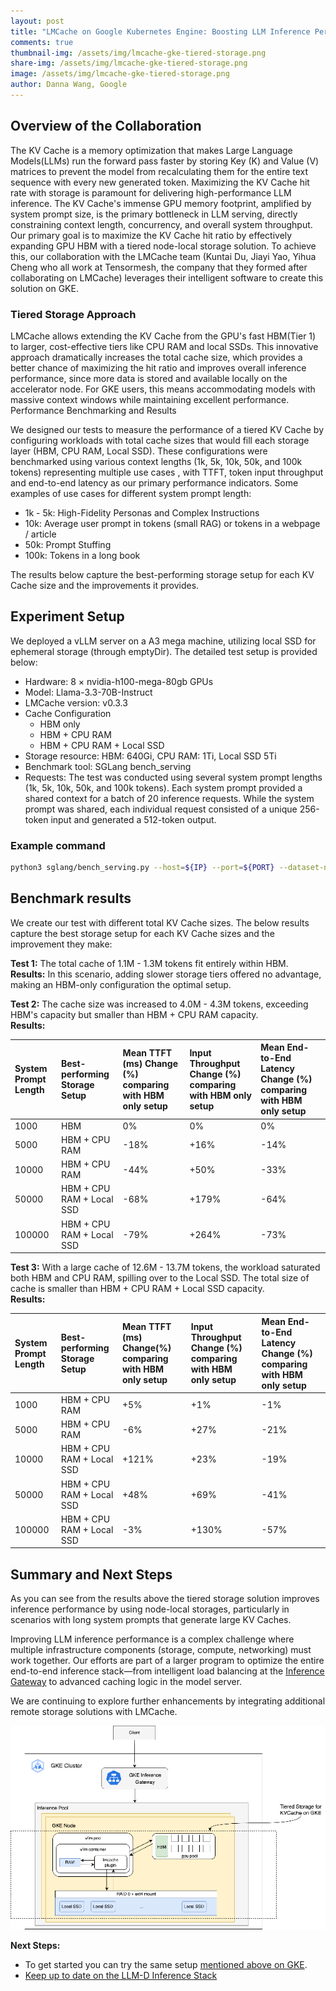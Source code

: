 ```yaml
---
layout: post
title: "LMCache on Google Kubernetes Engine: Boosting LLM Inference Performance with KV Cache on Tiered Storage"
comments: true
thumbnail-img: /assets/img/lmcache-gke-tiered-storage.png
share-img: /assets/img/lmcache-gke-tiered-storage.png
image: /assets/img/lmcache-gke-tiered-storage.png
author: Danna Wang, Google
---
```

## **Overview of the Collaboration**

The KV Cache is a memory optimization that makes Large Language Models(LLMs) run the forward pass faster by storing Key (K) and Value (V) matrices to prevent the model from recalculating them for the entire text sequence with every new generated token. Maximizing the KV Cache hit rate with storage is paramount for delivering high-performance LLM inference. The KV Cache's immense GPU memory footprint, amplified by system prompt size, is the primary bottleneck in LLM serving, directly constraining context length, concurrency, and overall system throughput. Our primary goal is to maximize the KV Cache hit ratio by effectively expanding GPU HBM with a tiered node-local storage solution. To achieve this, our collaboration with the LMCache team (Kuntai Du, Jiayi Yao, Yihua Cheng who all work at Tensormesh, the company that they formed after collaborating on LMCache) leverages their intelligent software to create this solution on GKE.

### **Tiered Storage Approach** 

LMCache allows extending the KV Cache from the GPU's fast HBM(Tier 1) to larger, cost-effective tiers like CPU RAM and local SSDs. This innovative approach dramatically increases the total cache size, which provides a better chance of maximizing the hit ratio and improves overall inference performance, since more data is stored and available locally on the accelerator node. For GKE users, this means accommodating models with massive context windows while maintaining excellent performance.
Performance Benchmarking and Results

We designed our tests to measure the performance of a tiered KV Cache by configuring workloads with total cache sizes that would fill each storage layer (HBM, CPU RAM, Local SSD). These configurations were benchmarked using various context lengths (1k, 5k, 10k, 50k, and 100k tokens) representing multiple use cases , with TTFT, token input throughput and end-to-end latency as our primary performance indicators.  Some examples of use cases for different system prompt length:
 * 1k - 5k: High-Fidelity Personas and Complex Instructions
 * 10k: Average user prompt in tokens (small RAG) or  tokens in a webpage / article
 * 50k: Prompt Stuffing
 * 100k: Tokens in a long book

The results below capture the best-performing storage setup for each KV Cache size and the improvements it provides.

## **Experiment Setup**
We deployed a vLLM server on a A3 mega machine, utilizing local SSD for ephemeral storage (through emptyDir). The detailed test setup is provided below:
 * Hardware: 8 × nvidia-h100-mega-80gb GPUs
 * Model: Llama-3.3-70B-Instruct
 * LMCache version: v0.3.3 
 * Cache Configuration
    * HBM only
    * HBM + CPU RAM 
    * HBM + CPU RAM + Local SSD 
 * Storage resource: HBM: 640Gi, CPU RAM: 1Ti, Local SSD 5Ti
 * Benchmark tool: SGLang bench_serving
 * Requests: The test was conducted using several system prompt lengths (1k, 5k, 10k, 50k, and 100k tokens). Each system prompt provided a shared context for a batch of 20 inference requests. While the system prompt was shared, each individual request consisted of a unique 256-token input and generated a 512-token output.

### Example command
```bash
python3 sglang/bench_serving.py --host=${IP} --port=${PORT} --dataset-name='generated-shared-prefix' --model=$MODEL --tokenizer=$MODEL --backend=vllm --gsp-num-groups=80 --gsp-prompts-per-group=20 --gsp-system-prompt-len=1000 --gsp-question-len=256 --gsp-output-len=512 --request-rate=800 --max-concurrency=200
```

## **Benchmark results**
We create our test with different total KV Cache sizes. The below results capture the best storage setup for each KV Cache sizes and the improvement they make:

**Test 1:** The total cache of 1.1M \- 1.3M tokens fit entirely within HBM.  
**Results:**  In this scenario, adding slower storage tiers offered no advantage, making an HBM-only configuration the optimal setup.

**Test 2:** The cache size was increased to 4.0M \- 4.3M tokens, exceeding HBM's capacity but smaller than HBM \+ CPU RAM capacity.  
**Results:** 

| System Prompt Length | Best-performing Storage Setup  | Mean TTFT (ms) Change (%) comparing with HBM only setup | Input Throughput Change (%) comparing with HBM only setup | Mean End-to-End Latency Change (%) comparing with HBM only setup |
| :---- | :---- | :---- | :---- | :---- |
| 1000 | HBM | 0% | 0% | 0% |
| 5000 | HBM \+ CPU RAM | \-18% | \+16% | \-14% |
| 10000 | HBM \+ CPU RAM | \-44% | \+50% | \-33% |
| 50000 | HBM \+ CPU RAM \+ Local SSD | \-68% | \+179% | \-64% |
| 100000 | HBM \+ CPU RAM \+ Local SSD | \-79% | \+264% | \-73% |

**Test 3:** With a large cache of 12.6M \- 13.7M tokens, the workload saturated both HBM and CPU RAM, spilling over to the Local SSD. The total size of cache is smaller than HBM \+ CPU RAM \+ Local SSD capacity.  
**Results:** 

| System Prompt Length | Best-performing Storage Setup  | Mean TTFT (ms) Change(%) comparing with HBM only setup | Input Throughput Change (%) comparing with HBM only setup | Mean End-to-End Latency Change (%) comparing with HBM only setup |
| :---- | :---- | :---- | :---- | :---- |
| 1000 | HBM \+ CPU RAM | \+5% | \+1% | \-1% |
| 5000 | HBM \+ CPU RAM | \-6% | \+27% | \-21% |
| 10000 | HBM \+ CPU RAM \+ Local SSD | \+121% | \+23% | \-19% |
| 50000 | HBM \+ CPU RAM \+ Local SSD | \+48% | \+69% | \-41% |
| 100000 | HBM \+ CPU RAM \+ Local SSD | \-3% | \+130% | \-57% |

## Summary and Next Steps

As you can see from the results above the tiered storage solution improves inference performance by using node-local storages, particularly in scenarios with long system prompts that generate large KV Caches. 

Improving LLM inference performance is a complex challenge where multiple infrastructure components (storage, compute, networking) must work together. Our efforts are part of a larger program to optimize the entire end-to-end inference stack—from intelligent load balancing at the [Inference Gateway](https://cloud.google.com/kubernetes-engine/docs/concepts/about-gke-inference-gateway) to advanced caching logic in the model server.

We are continuing to explore further enhancements by integrating additional remote storage solutions with LMCache. 

![LMCache on GKE Tiered Storage](/assets/img/lmcache-gke-tiered-storage.png)

**Next Steps:**

* To get started you can try the same setup [mentioned above on GKE](https://github.com/vllm-project/production-stack/blob/main/tutorials/cloud_deployments/04-GCP-GKE-lmcache-local-disk.md).  
* [Keep up to date on the LLM-D Inference Stack](https://llm-d.ai/) 


